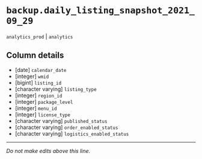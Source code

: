 # `backup.daily_listing_snapshot_2021_09_29`
`analytics_prod` | `analytics`

## Column details
* [date]      `calendar_date`
* [integer]   `wmid`
* [bigint]    `listing_id`
* [character varying] `listing_type`
* [integer]   `region_id`
* [integer]   `package_level`
* [integer]   `menu_id`
* [integer]   `license_type`
* [character varying] `published_status`
* [character varying] `order_enabled_status`
* [character varying] `logistics_enabled_status`

-------------------------------------------------------------------------------
*Do not make edits above this line.*
